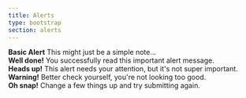 ```yaml
---
title: Alerts
type: bootstrap
section: alerts
---
```


<div class="alert alert-default" role="alert"> <strong>Basic Alert</strong> This might just be a simple note... </div>
<div class="alert alert-success" role="alert"> <strong>Well done!</strong> You successfully read this important alert message. </div>
<div class="alert alert-info" role="alert"> <strong>Heads up!</strong> This alert needs your attention, but it's not super important. </div>
<div class="alert alert-warning" role="alert"> <strong>Warning!</strong> Better check yourself, you're not looking too good. </div>
<div class="alert alert-danger" role="alert"> <strong>Oh snap!</strong> Change a few things up and try submitting again. </div>

